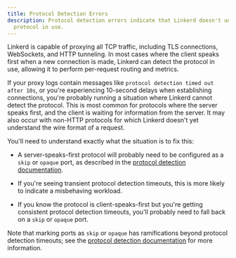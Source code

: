 ```yaml
---
title: Protocol Detection Errors
description: Protocol detection errors indicate that Linkerd doesn't understand the
  protocol in use.
---
```


Linkerd is capable of proxying all TCP traffic, including TLS connections,
WebSockets, and HTTP tunneling. In most cases where the client speaks first
when a new connection is made, Linkerd can detect the protocol in use,
allowing it to perform per-request routing and metrics.

If your proxy logs contain messages like `protocol detection timed out after
10s`, or you're experiencing 10-second delays when establishing connections,
you're probably running a situation where Linkerd cannot detect the protocol.
This is most common for protocols where the server speaks first, and the
client is waiting for information from the server. It may also occur with
non-HTTP protocols for which Linkerd doesn't yet understand the wire format of
a request.

You'll need to understand exactly what the situation is to fix this:

- A server-speaks-first protocol will probably need to be configured as a
  `skip` or `opaque` port, as described in the [protocol detection
  documentation](../features/protocol-detection/#configuring-protocol-detection).

- If you're seeing transient protocol detection timeouts, this is more likely
  to indicate a misbehaving workload.

- If you know the protocol is client-speaks-first but you're getting
  consistent protocol detection timeouts, you'll probably need to fall back on
  a `skip` or `opaque` port.

Note that marking ports as `skip` or `opaque` has ramifications beyond
protocol detection timeouts; see the [protocol detection
documentation](../features/protocol-detection/#configuring-protocol-detection)
for more information.
